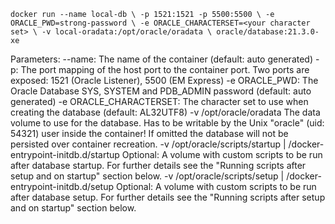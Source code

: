 ``
docker run --name local-db \
  -p 1521:1521 -p 5500:5500 \
  -e ORACLE_PWD=strong-password \
  -e ORACLE_CHARACTERSET=<your character set> \
  -v local-oradata:/opt/oracle/oradata \
  oracle/database:21.3.0-xe
``

Parameters:
--name:        The name of the container (default: auto generated)
-p:            The port mapping of the host port to the container port.
Two ports are exposed: 1521 (Oracle Listener), 5500 (EM Express)
-e ORACLE_PWD: The Oracle Database SYS, SYSTEM and PDB_ADMIN password (default: auto generated)
-e ORACLE_CHARACTERSET:
The character set to use when creating the database (default: AL32UTF8)
-v /opt/oracle/oradata
The data volume to use for the database.
Has to be writable by the Unix "oracle" (uid: 54321) user inside the container!
If omitted the database will not be persisted over container recreation.
-v /opt/oracle/scripts/startup | /docker-entrypoint-initdb.d/startup
Optional: A volume with custom scripts to be run after database startup.
For further details see the "Running scripts after setup and on startup" section below.
-v /opt/oracle/scripts/setup | /docker-entrypoint-initdb.d/setup
Optional: A volume with custom scripts to be run after database setup.
For further details see the "Running scripts after setup and on startup" section below.